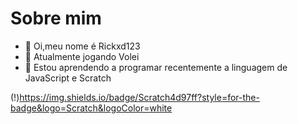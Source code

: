 # Sobre mim
- 👋 Oi,meu nome é Rickxd123
- 👀 Atualmente jogando Volei
- 🌱 Estou aprendendo a programar recentemente a linguagem de JavaScript e Scratch


(!)https://img.shields.io/badge/Scratch4d97ff?style=for-the-badge&logo=Scratch&logoColor=white
